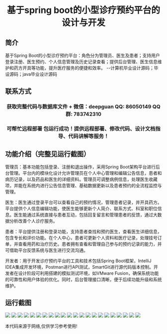 <p><h1 align="center">基于spring boot的小型诊疗预约平台的设计与开发</h1></p>

## 简介
基于Spring Boot的小型诊疗预约平台：角色分为管理员、医生及患者；支持用户登录注册、医生预约、个人信息管理及历史记录查看；提供后台管理、医生信息维护和药方开具等功能，提升医疗服务的便捷和效率。    --计算机毕业设计源码；毕设源码；java毕业设计源码


## 联系方式
<p><h3 align="center">获取完整代码与数据库文件 + 微信：deepguan QQ: 86050149 QQ群: 783742310</h3></p>
<p><h3 align="center">可帮忙远程部署 包运行成功！提供远程部署、修改代码、设计文档指导、代码讲解等服务！</h3></p>

## 功能介绍（完整见运行截图）
管理员：基本功能包括登录、注册和退出操作，采用Spring Boot架构平台进行后台管理。平台内的模块化设计允许管理员在个人中心管理和编辑公告信息，患者和病历记录，以及药品和医生的详细资料。管理员可调整病例信息，处理医生收藏项，并能在系统内进行公告信息管理、基础数据更新以及患者预约的全流程监控与管理。

医生：医生通过登录平台可以查看自己的预约情况，管理患者记录，并开具药方。平台提供个人信息编辑功能，使医生能够更新个人简介、联系方式、科室和职位信息。医生能通过系统直接与患者互动，包括回复留言和管理患者的反馈，通过大数据分析改善个人诊疗服务。

患者：平台提供注册和登录功能，支持患者查找和预约医生，查看医生详细信息，包含专长和评价功能。在个人中心，患者可更新个人资料和医疗记录，处理挂号订单，并查看用药和治疗历史。患者拥有查看和管理自己参与的预约记录的能力，并可借助平台反馈系统与医生进行交流沟通。

开发者：用于开发诊疗预约平台的工具和技术包括Spring Boot框架，IntelliJ IDEA集成开发环境，Postman进行API测试，SmartGit进行源代码版本控制。开发者在设计阶段可利用搭建的模拟测试环境，如VMware Fusion，确保系统功能的可靠性和用户体验的优化。同时，后台管理接口清晰，便于后续功能升级和系统维护。


## 运行截图
![](https://bs-1329754181.cos.ap-shanghai.myqcloud.com/spring/DesignAndDevelopmentOfDiagnosisAppointmentPlatform/img/001.jpg)
![](https://bs-1329754181.cos.ap-shanghai.myqcloud.com/spring/DesignAndDevelopmentOfDiagnosisAppointmentPlatform/img/002.jpg)
![](https://bs-1329754181.cos.ap-shanghai.myqcloud.com/spring/DesignAndDevelopmentOfDiagnosisAppointmentPlatform/img/003.jpg)
![](https://bs-1329754181.cos.ap-shanghai.myqcloud.com/spring/DesignAndDevelopmentOfDiagnosisAppointmentPlatform/img/004.jpg)
![](https://bs-1329754181.cos.ap-shanghai.myqcloud.com/spring/DesignAndDevelopmentOfDiagnosisAppointmentPlatform/img/005.jpg)
![](https://bs-1329754181.cos.ap-shanghai.myqcloud.com/spring/DesignAndDevelopmentOfDiagnosisAppointmentPlatform/img/006.jpg)
![](https://bs-1329754181.cos.ap-shanghai.myqcloud.com/spring/DesignAndDevelopmentOfDiagnosisAppointmentPlatform/img/007.jpg)
![](https://bs-1329754181.cos.ap-shanghai.myqcloud.com/spring/DesignAndDevelopmentOfDiagnosisAppointmentPlatform/img/008.jpg)
![](https://bs-1329754181.cos.ap-shanghai.myqcloud.com/spring/DesignAndDevelopmentOfDiagnosisAppointmentPlatform/img/009.jpg)
![](https://bs-1329754181.cos.ap-shanghai.myqcloud.com/spring/DesignAndDevelopmentOfDiagnosisAppointmentPlatform/img/010.jpg)
![](https://bs-1329754181.cos.ap-shanghai.myqcloud.com/spring/DesignAndDevelopmentOfDiagnosisAppointmentPlatform/img/011.jpg)
![](https://bs-1329754181.cos.ap-shanghai.myqcloud.com/spring/DesignAndDevelopmentOfDiagnosisAppointmentPlatform/img/012.jpg)
![](https://bs-1329754181.cos.ap-shanghai.myqcloud.com/spring/DesignAndDevelopmentOfDiagnosisAppointmentPlatform/img/013.jpg)
![](https://bs-1329754181.cos.ap-shanghai.myqcloud.com/spring/DesignAndDevelopmentOfDiagnosisAppointmentPlatform/img/014.jpg)
![](https://bs-1329754181.cos.ap-shanghai.myqcloud.com/spring/DesignAndDevelopmentOfDiagnosisAppointmentPlatform/img/015.jpg)
![](https://bs-1329754181.cos.ap-shanghai.myqcloud.com/spring/DesignAndDevelopmentOfDiagnosisAppointmentPlatform/img/016.jpg)
![](https://bs-1329754181.cos.ap-shanghai.myqcloud.com/spring/DesignAndDevelopmentOfDiagnosisAppointmentPlatform/img/017.jpg)
![](https://bs-1329754181.cos.ap-shanghai.myqcloud.com/spring/DesignAndDevelopmentOfDiagnosisAppointmentPlatform/img/018.jpg)
![](https://bs-1329754181.cos.ap-shanghai.myqcloud.com/spring/DesignAndDevelopmentOfDiagnosisAppointmentPlatform/img/019.jpg)
![](https://bs-1329754181.cos.ap-shanghai.myqcloud.com/spring/DesignAndDevelopmentOfDiagnosisAppointmentPlatform/img/020.jpg)
![](https://bs-1329754181.cos.ap-shanghai.myqcloud.com/spring/DesignAndDevelopmentOfDiagnosisAppointmentPlatform/img/021.jpg)
![](https://bs-1329754181.cos.ap-shanghai.myqcloud.com/spring/DesignAndDevelopmentOfDiagnosisAppointmentPlatform/img/022.jpg)

<p>本代码来源于网络,仅供学习参考使用!</p>
